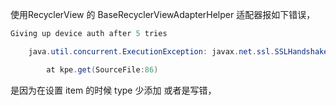  

使用RecyclerView 的 BaseRecyclerViewAdapterHelper 适配器报如下错误，

```java
Giving up device auth after 5 tries

    java.util.concurrent.ExecutionException: javax.net.ssl.SSLHandshakeException: SSL handshake aborted: ssl=0x7c5b5ad65b08: I/O error during system call, Connection reset by peer

        at kpe.get(SourceFile:86)

```

是因为在设置 item 的时候 type 少添加 或者是写错，

